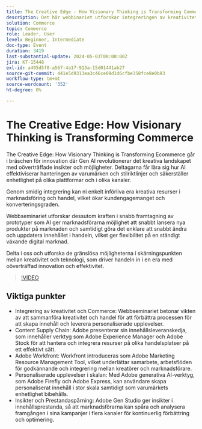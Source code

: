 ```yaml
---
title: The Creative Edge - How Visionary Thinking is Transforming Commerce
description: Det här webbinariet utforskar integreringen av kreativitet och handel och visar hur Adobe verktyg och tekniker kan hantera resurser, skala innehållsskapande och effektivisera innehållsleveranskedjan. Där diskuteras vikten av att sammanföra kreativitet och handel och även behandlas ämnen som personaliserade upplevelser, hantering av resurser och användning av verktyg som Adobe Workfront, Adobe Experience Manager och Adobe Stock för att effektivisera skapandet av innehåll.
solution: Commerce
topic: Commerce
role: Leader, User
level: Beginner, Intermediate
doc-type: Event
duration: 3419
last-substantial-update: 2024-05-03T00:00:00Z
jira: KT-15448
exl-id: a495d5f0-a567-4a17-913a-15d01441ab27
source-git-commit: 441e5d9313ea3c46ce09d1d6cfbe358fce8e0b83
workflow-type: tm+mt
source-wordcount: '352'
ht-degree: 0%

---
```


# The Creative Edge: How Visionary Thinking is Transforming Commerce

The Creative Edge: How Visionary Thinking is Transforming Ecommerce går i bräschen för innovation där Gen AI revolutionerar det kreativa landskapet med oöverträffade insikter och möjligheter. Deltagarna får lära sig hur AI effektiviserar hanteringen av varumärken och stilriktlinjer och säkerställer enhetlighet på olika plattformar och i olika kanaler.

Genom smidig integrering kan ni enkelt införliva era kreativa resurser i marknadsföring och handel, vilket ökar kundengagemanget och konverteringsgraden.

Webbseminariet utforskar dessutom kraften i snabb framtagning av prototyper som AI ger marknadsförarna möjlighet att snabbt lansera nya produkter på marknaden och samtidigt göra det enklare att snabbt ändra och uppdatera innehållet i handeln, vilket ger flexibilitet på en ständigt växande digital marknad.

Delta i oss och utforska de gränslösa möjligheterna i skärningspunkten mellan kreativitet och teknologi, som driver handeln in i en era med oöverträffad innovation och effektivitet.

>[!VIDEO](https://video.tv.adobe.com/v/3428818/?learn=on)

## Viktiga punkter

* Integrering av kreativitet och Commerce: Webbseminariet betonar vikten av att sammanföra kreativitet och handel för att förbättra processen för att skapa innehåll och leverera personaliserade upplevelser.
* Content Supply Chain: Adobe presenterar sin innehållsleveranskedja, som innehåller verktyg som Adobe Experience Manager och Adobe Stock för att hantera och integrera resurser på olika handelsplatser på ett effektivt sätt.
* Adobe Workfront: Workfront introduceras som Adobe Marketing Resource Management Tool, vilket underlättar samarbete, arbetsflöden för godkännande och integrering mellan kreatörer och marknadsförare.
* Personaliserade upplevelser i skalan: Med Adobe generativa AI-verktyg, som Adobe Firefly och Adobe Express, kan användare skapa personaliserat innehåll i stor skala samtidigt som varumärkets enhetlighet bibehålls.
* Insikter och Prestandaspårning: Adobe Gen Studio ger insikter i innehållsprestanda, så att marknadsförarna kan spåra och analysera framgången i sina kampanjer i flera kanaler för kontinuerlig förbättring och optimering.
